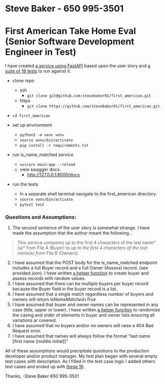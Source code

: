 # Steve Baker - 650 995-3501
# First American Take Home Eval (Senior Software Development Engineer in Test)

I have created [a service using FastAPI](https://github.com/stevebaker01/first_american/blob/main/main.py) based upon the user story and [a suite of 19 tests](https://github.com/stevebaker01/first_american/blob/main/test/test_is_name_matched.py) to run against it.

* clone repo
  * ssh
    * `git clone git@github.com:stevebaker01/first_american.git`
  * https
    * `git clone https://github.com/stevebaker01/first_american.git`
* `cd first_american`

* set up environment
  * `python3 -m venv venv`
  * `source venv/bin/activate`
  * `pip install -r requirements.txt`
  
* run is_name_matched service
  * `uvicorn main:app --reload`
  * view swagger docs:
    * http://127.0.0.1:8000/docs

* run the tests
  * In a separate shell terminal navigate to the first_american directory.
  * `source venv/bin/activate`
  * `pytest test`

### Questions and Assumptions:
1. The second sentence of the user story is somewhat strange. I have made the assumption that the author meant the following...
> This service *compares* up to the first 4 characters of the last name*(s)* from File A (Buyer) to *up to the first 4 characters of the last name(s) from* File B (Owners).
2. I have assumed that the POST body for the is_name_matched endpoint includes a full Buyer record and a full Owner (Assess) record. (see provided json). I have written [a helper function](https://github.com/stevebaker01/first_american/blob/main/test/util.py#L37) to create buyer and assess records with random values.
3. I have assumed that there can be multiple buyers per buyer record because the Buyer field in the buyer record is a list.
4. I have assumed that a single match regardless number of buyers and owners will return *IsNameMatched=True*
5. I have assumed that buyer and owner names can be represented in any case (title, upper or lower). I have written [a helper function](https://github.com/stevebaker01/first_american/blob/main/test/util.py#L12) to randomize the casing and order of elements in buyer and owner lists ensuring all variations ar covered.
6. I have assumed that no buyers and/or no owners will raise a 404 Bad Request error.
7. I have assumed that names will always follow the format "last name [first name [middle initial]]"

All of these assumptions would precipitate questions to the production developer and/or product manager.
My test plan began with several empty test cases with description. As I filled in the test case logic I added others test cases and ended up with [these 19](https://github.com/stevebaker01/first_american/blob/main/test/test_is_name_matched.py).

Thanks,
-Steve Baker
650 995-3501


